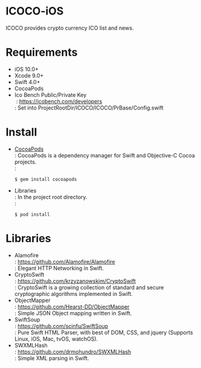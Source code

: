 # ICOCO-iOS
ICOCO provides crypto currency ICO list and news.

# Requirements
* iOS 10.0+
* Xcode 9.0+
* Swift 4.0+
* CocoaPods
* Ico Bench Public/Private Key \
  : https://icobench.com/developers \
  : Set into ProjectRootDir/ICOCO/ICOCO/PrBase/Config.swift

# Install
* [CocoaPods](https://cocoapods.org) \
  : CocoaPods is a dependency manager for Swift and Objective-C Cocoa projects. \
  : <pre><code>$ gem install cocoapods</code></pre>
* Libraries \
  : In the project root directory. \
  : <pre><code>$ pod install</code></pre>

# Libraries
* Alamofire \
  : https://github.com/Alamofire/Alamofire \
  : Elegant HTTP Networking in Swift.
* CryptoSwift \
  : https://github.com/krzyzanowskim/CryptoSwift \
  : CryptoSwift is a growing collection of standard and secure cryptographic algorithms implemented in Swift.
* ObjectMapper \
  : https://github.com/Hearst-DD/ObjectMapper \
  : Simple JSON Object mapping written in Swift.
* SwiftSoup \
  : https://github.com/scinfu/SwiftSoup \
  : Pure Swift HTML Parser, with best of DOM, CSS, and jquery (Supports Linux, iOS, Mac, tvOS, watchOS).
* SWXMLHash \
  : https://github.com/drmohundro/SWXMLHash \
  : Simple XML parsing in Swift.
